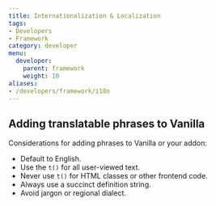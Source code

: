 ```yaml
---
title: Internationalization & Localization
tags:
- Developers
- Framework
category: developer
menu:
  developer:
    parent: framework
    weight: 10
aliases:
- /developers/framework/i18n
---
```

## Adding translatable phrases to Vanilla

Considerations for adding phrases to Vanilla or your addon:

* Default to English.
* Use the `t()` for all user-viewed text.
* Never use `t()` for HTML classes or other frontend code.
* Always use a succinct definition string.
* Avoid jargon or regional dialect.
